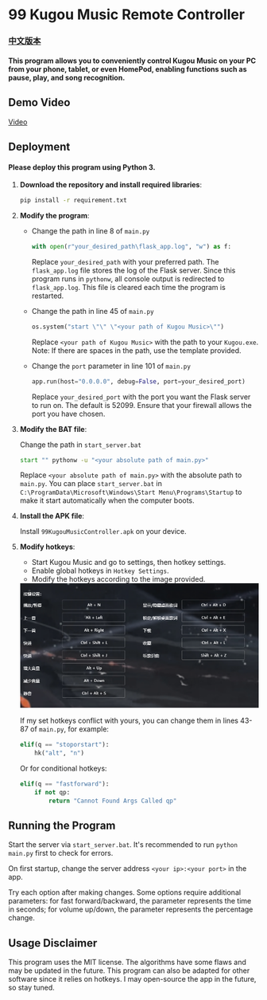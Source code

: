 # 99 Kugou Music Remote Controller

### [中文版本](https://github.com/windows99-hue/99KugouMuzicController/blob/main/readme.md)

#### This program allows you to conveniently control Kugou Music on your PC from your phone, tablet, or even HomePod, enabling functions such as pause, play, and song recognition.

## Demo Video

[Video](https://github.com/windows99-hue/99KugouMuzicController/blob/main/video.mp4)

## Deployment

#### Please deploy this program using Python 3.

1. **Download the repository and install required libraries**:

   ```bash
   pip install -r requirement.txt
   ```

2. **Modify the program**:

   - Change the path in line 8 of `main.py`

     ```python
     with open(r"your_desired_path\flask_app.log", "w") as f:
     ```

     Replace `your_desired_path` with your preferred path. The `flask_app.log` file stores the log of the Flask server. Since this program runs in `pythonw`, all console output is redirected to `flask_app.log`. This file is cleared each time the program is restarted.

   - Change the path in line 45 of `main.py`

     ```python
     os.system("start \"\" \"<your path of Kugou Music>\"")
     ```

     Replace `<your path of Kugou Music>` with the path to your `Kugou.exe`. Note: If there are spaces in the path, use the template provided.

   - Change the `port` parameter in line 101 of `main.py`

     ```python
     app.run(host="0.0.0.0", debug=False, port=your_desired_port)
     ```

     Replace `your_desired_port` with the port you want the Flask server to run on. The default is 52099. Ensure that your firewall allows the port you have chosen.

3. **Modify the BAT file**:

   Change the path in `start_server.bat`

   ```bat
   start "" pythonw -u "<your absolute path of main.py>"
   ```

   Replace `<your absolute path of main.py>` with the absolute path to `main.py`. You can place `start_server.bat` in `C:\ProgramData\Microsoft\Windows\Start Menu\Programs\Startup` to make it start automatically when the computer boots.

4. **Install the APK file**:

   Install `99KugouMusicController.apk` on your device.

5. **Modify hotkeys**:

   - Start Kugou Music and go to settings, then hotkey settings.
   - Enable global hotkeys in `Hotkey Settings`.
   - Modify the hotkeys according to the image provided.

   <img src="hotkey.png" />

   If my set hotkeys conflict with yours, you can change them in lines 43-87 of `main.py`, for example:

   ```python
   elif(q == "stoporstart"):
       hk("alt", "n")
   ```

   Or for conditional hotkeys:

   ```python
   elif(q == "fastforward"):
       if not qp:
           return "Cannot Found Args Called qp"
   ```

## Running the Program

Start the server via `start_server.bat`. It's recommended to run `python main.py` first to check for errors.

On first startup, change the server address `<your ip>:<your port>` in the app.

Try each option after making changes. Some options require additional parameters: for fast forward/backward, the parameter represents the time in seconds; for volume up/down, the parameter represents the percentage change.

## Usage Disclaimer

This program uses the MIT license. The algorithms have some flaws and may be updated in the future. This program can also be adapted for other software since it relies on hotkeys. I may open-source the app in the future, so stay tuned.
